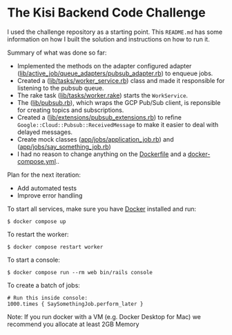 # The Kisi Backend Code Challenge

I used the challenge repository as a starting point. This `README.md` has some information on how I built the solution and instructions on how to run it.

Summary of what was done so far:
- Implemented the methods on the adapter configured adapter ([lib/active_job/queue_adapters/pubsub_adapter.rb](lib/active_job/queue_adapters/pubsub_adapter.rb)) to enqueue jobs.
- Created a ([lib/tasks/worker_service.rb](lib/tasks/worker_service.rb)) class and made it responsible for listening to the pubsub queue.
- The rake task ([lib/tasks/worker.rake](lib/tasks/worker.rake)) starts the `WorkService`.
- The ([lib/pubsub.rb](lib/pubsub.rb)), which wraps the GCP Pub/Sub client, is reponsible for creating topics and subscriptions.
- Created a ([lib/extensions/pubsub_extensions.rb](lib/extensions/pubsub_extensions.rb)) to refine `Google::Cloud::Pubsub::ReceivedMessage` to make it easier to deal with delayed messages.
- Create mock classes ([app/jobs/application_job.rb](app/jobs/application_job.rb)) and ([app/jobs/say_something_job.rb](app/jobs/say_something_job.rb)) 
- I had no reason to change anything on the [Dockerfile](Dockerfile) and a [docker-compose.yml](docker-compose.yml)..

Plan for the next iteration:
- Add automated tests
- Improve error handling

To start all services, make sure you have [Docker](https://www.docker.com/products/docker-desktop/) installed and run:
```
$ docker compose up
```

To restart the worker:
```
$ docker compose restart worker
```

To start a console:
```
$ docker compose run --rm web bin/rails console
```

To create a batch of jobs:
```
# Run this inside console: 
1000.times { SaySomethingJob.perform_later }
```

Note: If you run docker with a VM (e.g. Docker Desktop for Mac) we recommend you allocate at least 2GB Memory
